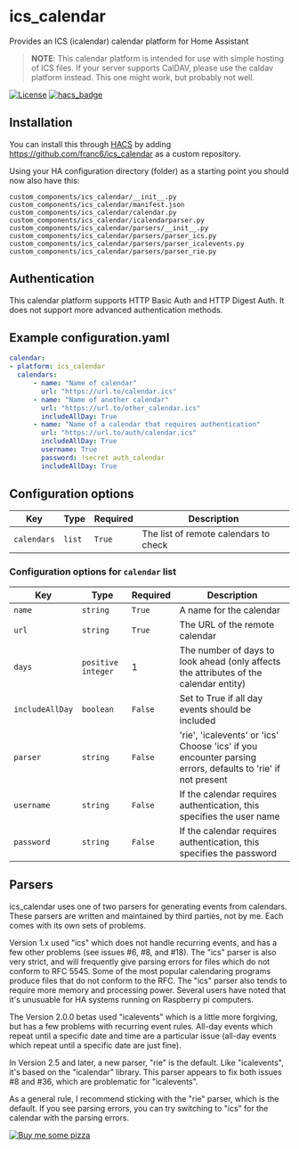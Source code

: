 # ics_calendar
Provides an ICS (icalendar) calendar platform for Home Assistant

> **NOTE**: This calendar platform is intended for use with simple hosting of ICS files.  If your server supports CalDAV, please use the caldav platform instead.  This one might work, but probably not well.

[![License](https://img.shields.io/github/license/franc6/ics_calendar.svg?style=for-the-badge)](LICENSE)
[![hacs_badge](https://img.shields.io/badge/HACS-Custom-orange.svg?style=for-the-badge)](https://github.com/custom-components/hacs)

## Installation
You can install this through [HACS](https://github.com/custom-components/hacs) by adding https://github.com/franc6/ics_calendar as a custom repository.

Using your HA configuration directory (folder) as a starting point you should now also have this:
```
custom_components/ics_calendar/__init__.py
custom_components/ics_calendar/manifest.json
custom_components/ics_calendar/calendar.py
custom_components/ics_calendar/icalendarparser.py
custom_components/ics_calendar/parsers/__init__.py
custom_components/ics_calendar/parsers/parser_ics.py
custom_components/ics_calendar/parsers/parser_icalevents.py
custom_components/ics_calendar/parsers/parser_rie.py
```

## Authentication
This calendar platform supports HTTP Basic Auth and HTTP Digest Auth.  It does
not support more advanced authentication methods.

## Example configuration.yaml
```yaml
calendar:
- platform: ics_calendar
  calendars:
      - name: "Name of calendar"
        url: "https://url.to/calendar.ics"
      - name: "Name of another calendar"
        url: "https://url.to/other_calendar.ics"
        includeAllDay: True
      - name: "Name of a calendar that requires authentication"
        url: "https://url.to/auth/calendar.ics"
        includeAllDay: True
        username: True
        password: !secret auth_calendar
        includeAllDay: True
```

## Configuration options
Key | Type | Required | Description
-- | -- | -- | --
`calendars` | `list` | `True` | The list of remote calendars to check

### Configuration options for `calendar` list
Key | Type | Required | Description
-- | -- | -- | --
`name` | `string` | `True` | A name for the calendar
`url` | `string` | `True` | The URL of the remote calendar
`days` | `positive integer` | 1 | The number of days to look ahead (only affects the attributes of the calendar entity)
`includeAllDay` | `boolean` | `False` | Set to True if all day events should be included
`parser` | `string` | `False` | 'rie', 'icalevents' or 'ics' Choose 'ics' if you encounter parsing errors, defaults to 'rie' if not present
`username` | `string` | `False` | If the calendar requires authentication, this specifies the user name
`password` | `string` | `False` | If the calendar requires authentication, this specifies the password

## Parsers
ics_calendar uses one of two parsers for generating events from calendars.
These parsers are written and maintained by third parties, not by me.  Each
comes with its own sets of problems.

Version 1.x used "ics" which does not handle recurring events, and has a few
other problems (see issues #6, #8, and #18).  The "ics" parser is also very
strict, and will frequently give parsing errors for files which do not conform
to RFC 5545.  Some of the most popular calendaring programs produce files that
do not conform to the RFC.  The "ics" parser also tends to require more memory
and processing power.  Several users have noted that it's unusuable for HA
systems running on Raspberry pi computers.

The Version 2.0.0 betas used "icalevents" which is a little more forgiving, but
has a few problems with recurring event rules.  All-day events which repeat
until a specific date and time are a particular issue (all-day events which
repeat until a specific date are just fine).

In Version 2.5 and later, a new parser, "rie" is the default.  Like
"icalevents", it's based on the "icalendar" library.  This parser appears to
fix both issues #8 and #36, which are problematic for "icalevents".

As a general rule, I recommend sticking with the "rie" parser, which is
the default.  If you see parsing errors, you can try switching to "ics" for the
calendar with the parsing errors.

[![Buy me some pizza](https://www.buymeacoffee.com/assets/img/custom_images/orange_img.png)](https://www.buymeacoffee.com/qpunYPZx5)

